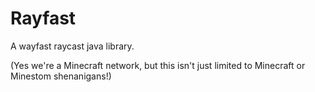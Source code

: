 # Rayfast
A wayfast raycast java library.

(Yes we're a Minecraft network, but this isn't just limited to Minecraft or Minestom shenanigans!)
